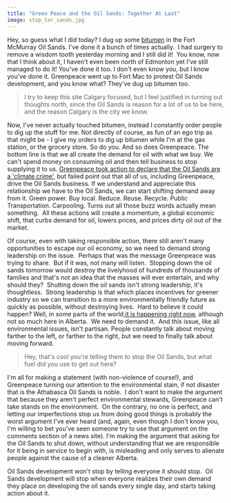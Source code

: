```yaml
---
title: "Green Peace and the Oil Sands: Together At Last"
image: stop_tar_sands.jpg
---
```

<p>Hey, so guess what I did today? I dug up some <a href="http://en.wikipedia.org/wiki/Bitumen">bitumen</a> in the Fort McMurray Oil Sands. I've done it a bunch of times actually.&nbsp; I had surgery to remove a wisdom tooth yesterday morning and I still did it!&nbsp; You know, now that I think about it, I haven't even been north of Edmonton yet I've still managed to do it! You've done it too. I don't even know you, but I know you've done it. Greenpeace went up to Fort Mac to protest Oil Sands development, and you know what? They've dug up bitumen too.</p><!-- pagebreak -->
<blockquote><img src="/file/post/green_peace_and_the_oil_sands/cranes.jpg" alt="" /><br />I try to keep this site Calgary focused, but I feel justified in turning out thoughts north, since the Oil Sands is reason for a lot of us to be here, and the reason Calgary is the city we know.</blockquote>
<p>Now, I've never actually touched bitumen, instead I constantly order people to dig up the stuff for me. Not directly of course, as fun of an ego trip as that might be - I give my orders to dig up bitumen while I'm at the gas station, or the grocery store. So do you. And so does Greenpeace. The bottom line is that we all create the demand for oil with what we buy. We can't spend money on consuming oil and then tell business to stop supplying it to us. <a href="http://www.cbc.ca/canada/edmonton/story/2009/09/15/edmonton-greenpeace-oilsands-protest.html">Greenpeace took action to declare that the Oil Sands are a 'climate crime'</a>, but failed point out that all of us, including Greenpeace, drive the Oil Sands business. If we understand and appreciate this relationship we have to the Oil Sands, we can start shifting demand away from it. Green power. Buy local. Reduce. Reuse. Recycle. Public Transportation. Carpooling. Turns out all those buzz words actually mean something.&nbsp; All these actions will create a momentum, a global economic shift, that curbs demand for oil, lowers prices, and prices dirty oil out of the market.</p>
<p>Of course, even with taking responsible action, there still aren't many opportunities to escape our oil economy, so we need to demand strong leadership on the issue.&nbsp; Perhaps that was the message Greenpeace was trying to share.&nbsp; But if it was, not many will listen.&nbsp; Stopping down the oil sands tomorrow would destroy the livelyhood of hundreds of thousands of families and that's not an idea that the masses will ever entertain, and why should they?&nbsp; Shutting down the oil sands isn't strong leadership, it's thoughtless.&nbsp; Strong leadership is that which places incentives for greener industry so we can transition to a more environmentally friendly future as quickly as possible, without destroying lives.&nbsp; Hard to believe it could happen? Well, in some parts of the world<a href="http://features.csmonitor.com/environment/2008/08/20/germany’s-key-to-green-energy/"> it is happening right now</a>, although not so much here in Alberta.&nbsp; We need to demand it.&nbsp; And this issue, like all environmental issues, isn't partisan. People constantly talk about moving farther to the left, or farther to the right, but we need to finally talk about moving forward.</p>
<blockquote><img title="Photo copyright of Greenpeace Canada" src="/file/post/green_peace_and_the_oil_sands/stop_tar_sands.jpg" alt="" /><br />Hey, that's cool you're telling them to stop the Oil Sands, but what fuel did you use to get out here?</blockquote>
<p>I'm all for making a statement (with non-violence of course!), and Greenpeace turning our attention to the environmental stain, if not disaster that is the Athabasca Oil Sands is noble.&nbsp; I don't want to make the argument that because they aren't perfect environmental stewards, Greenpeace can't take stands on the environment.&nbsp; On the contrary, no one is perfect, and letting our imperfections stop us from doing good things is probably the worst argument I've ever heard (and, again, even though I don't know you, I'm willing to bet you've seen someone try to use that argument on the comments section of a news site). I'm making the argument that asking for the Oil Sands to shut down, without understanding that we are responsible for it being in service to begin with, is misleading and only serves to alienate people against the cause of a cleaner Alberta.</p>
<p>Oil Sands development won't stop by telling everyone it should stop.&nbsp; Oil Sands development will stop when everyone realizes their own demand they place on developing the oil sands every single day, and starts taking action about it.</p>